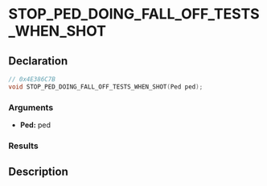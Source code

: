 # STOP_PED_DOING_FALL_OFF_TESTS_WHEN_SHOT

## Declaration
```cpp
// 0x4E386C7B
void STOP_PED_DOING_FALL_OFF_TESTS_WHEN_SHOT(Ped ped);
```

### Arguments
- **Ped:** ped

### Results

## Description
